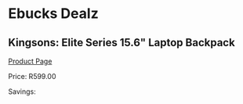
# Ebucks Dealz
## Kingsons: Elite Series 15.6" Laptop Backpack
[Product Page](https://www.ebucks.com/web/shop/productSelected.do?prodId=642184975&catId=714948688)

Price: R599.00

Savings: 


	